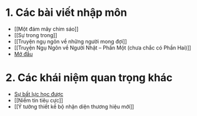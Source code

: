 # 1. Các bài viết nhập môn
- [[Một đám mây chim sáo]]
- [[Sự trong trong]]
- [[Truyện ngụ ngôn về những người mong đợi]]
- [[Truyện Ngụ Ngôn về Người Nhật – Phần Một (chưa chắc có Phần Hai)]]
- [Mở đầu](https://xn--qucu-hr5aza.cc/mo-dau/?utm_source=Obsidian+Qu%E1%BA%A3+C%E1%BA%A7u+%C2%BB+B%E1%BA%A3n+%C4%91%E1%BB%93+trong+QC&utm_medium=M%E1%BB%9F+%C4%91%E1%BA%A7u&utm_campaign=Giai+%C4%91o%E1%BA%A1n+1)
# 2. Các khái niệm quan trọng khác
- [Sự bất lực học được](https://xn--qucu-hr5aza.cc/su-bat-luc-hoc-duoc/?utm_source=Obsidian+Qu%E1%BA%A3+C%E1%BA%A7u+%C2%BB+B%E1%BA%A3n+%C4%91%E1%BB%93+trong+QC&utm_medium=S%E1%BB%B1+b%E1%BA%A5t+l%E1%BB%B1c+h%E1%BB%8Dc+%C4%91%C6%B0%E1%BB%A3c+l%C3%A0+g%C3%AC%3F&utm_campaign=Giai+%C4%91o%E1%BA%A1n+1)
- [[Niềm tin tiêu cực]] 
- [[Ý tưởng thiết kế bộ nhận diện thương hiệu mới]]

